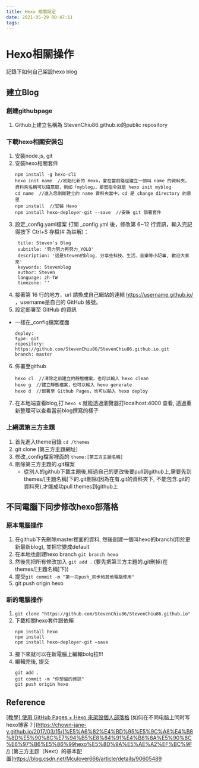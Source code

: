 ```yaml
---
title: Hexo 相關設定
date: 2021-05-29 00:47:11
tags:
---
```


# Hexo相關操作
記錄下如何自己架設hexo blog 
## 建立Blog

### 創建githubpage
1.  Github上建立名稱為 StevenChiu86.github.io的public repository 

###  下載hexo相關安裝包
1. 安裝node.js, git
2. 安裝hexo相關套件
    ```
    npm install -g hexo-cli
    hexo init name  //初始化新的 Hexo，會在當前路徑建立一個叫 name 的資料夾，資料夾名稱可以隨意取，例如「myblog」，那麼指令就是 hexo init myblog
    cd name  //進入您剛剛建立的 name 資料夾當中，cd 是 change directory 的意思
    npm install  //安裝 Hexo
    npm install hexo-deployer-git --save  //安裝 git 部署套件
    ```
3. 設定_config.yaml檔案
   打開 _config.yml 後，修改第 6~12 行資訊，輸入完記得按下 Ctrl+S 存檔(# 為註解)：
   ```
    title: Steven's Blog
    subtitle: '努力努力再努力_YOLO'
    description: '這是Steven的blog, 分享些科技、生活、音樂等小記事, 歡迎大家來'
    keywords: Stevenblog
    author: Steven
    language: zh-TW
    timezone: ''
   ```
4. 接著第 16 行的地方，url 請換成自己網站的連結 https://username.github.io/ ，username是自己的 GitHub 帳號。
5. 設定部署至 GitHub 的資訊
* 一樣在_config檔案裡面
    ```
    deploy:
    type: git
    repository: https://github.com/StevenChiu86/StevenChiu86.github.io.git
    branch: master
    ```
6. 佈署至github
    ```
    hexo cl  //清除之前建立的靜態檔案，也可以輸入 hexo clean
    hexo g  //建立靜態檔案，也可以輸入 hexo generate
    hexo d  //部署至 Github Pages，也可以輸入 hexo deploy
    ```
7.  在本地端查看blog,打 `hexo s` 就能透過瀏覽器打localhost:4000 查看, 透過重新整理可以查看當前blog撰寫的樣子

### 上網選第三方主題
1. 首先進入theme目錄 `cd /themes`
2. git clone [第三方主題網址]
3. 修改_config檔案裡面的 `theme:[第三方主題名稱]`
4. 刪除第三方主題的.git檔案
    * 從別人的github下載主題後,經過自己的更改後要pull到github上,需要先到themes/[主題名稱]下的.git刪除(因為在有.git的資料夾下, 不能包含.git的資料夾),才能成功pull themes到github上

## 不同電腦下同步修改hexo部落格
### 原本電腦操作
1. 在github下先刪除master裡面的資料, 然後創建一個叫hexo的branch(用於更新最新blog), 並把它變成default
2. 在本地也創建hexo branch `git branch hexo`
3. 然後先把所有修改加入 `git add .` (要先把第三方主題的.git刪掉(在themes/[主題名稱]下))
4. 提交`git commit -m "第一次push_同步給其他電腦使用"`
5. git push origin hexo

### 新的電腦操作
1. `git clone "https://github.com/StevenChiu86/StevenChiu86.github.io"`
2. 下載相關hexo套件跟依賴
    ```
    npm install hexo
    npm install
    npm install hexo-deployer-git –save
    ```
3. 接下來就可以在新電腦上編輯bolg拉!!!
4. 編輯完後, 提交
    ```
    git add .
    git commit -m "你想留的資訊"
    git push origin hexo
    ```

## Reference
[[教學] 使用 GitHub Pages + Hexo 來架設個人部落格](https://ed521.github.io/2019/07/hexo-install/)
[如何在不同电脑上同时写hexo博客？](https://chown-jane-y.github.io/2017/03/15/(%E5%A6%82%E4%BD%95%E5%9C%A8%E4%B8%8D%E5%90%8C%E7%94%B5%E8%84%91%E4%B8%8A%E5%90%8C%E6%97%B6%E5%86%99hexo%E5%8D%9A%E5%AE%A2%EF%BC%9F/)
[第三方主题（Next）的基本配置]https://blog.csdn.net/Mculover666/article/details/90605489